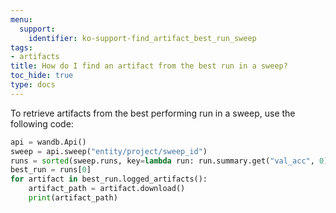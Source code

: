 ```yaml
---
menu:
  support:
    identifier: ko-support-find_artifact_best_run_sweep
tags:
- artifacts
title: How do I find an artifact from the best run in a sweep?
toc_hide: true
type: docs
---
```


To retrieve artifacts from the best performing run in a sweep, use the following code:

```python
api = wandb.Api()
sweep = api.sweep("entity/project/sweep_id")
runs = sorted(sweep.runs, key=lambda run: run.summary.get("val_acc", 0), reverse=True)
best_run = runs[0]
for artifact in best_run.logged_artifacts():
    artifact_path = artifact.download()
    print(artifact_path)
```